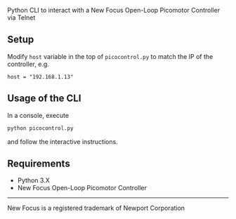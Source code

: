 Python CLI to interact with a New Focus Open-Loop Picomotor Controller via Telnet


## Setup
Modify `host` variable in the top of `picocontrol.py` to match the IP of the controller, e.g.
```
host = "192.168.1.13"
````

## Usage of the CLI

In a console, execute 
```sh
python picocontrol.py
```
and follow the interactive instructions.


## Requirements

- Python 3.X
- New Focus Open-Loop Picomotor Controller

---------
New Focus is a registered trademark of Newport Corporation